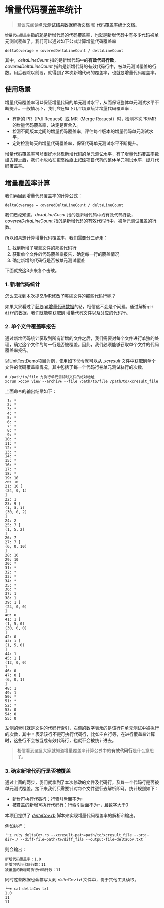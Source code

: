 # 增量代码覆盖率统计

> 建议先阅读[单元测试结果数据解析文档](./unitTestInfo.md) 和 [代码覆盖率统计文档](./targetCoverage.md)。

`增量代码覆盖率`指的就是新增代码的代码覆盖率，也就是新增代码中有多少代码被单元测试覆盖了。我们可以通过如下公式计算增量代码覆盖率

```
deltaCoverage = coveredDeltaLineCount / deltaLineCount
```

其中，*deltaLineCount* 指的是新增代码中的**有效代码行数**，*coveredDeltaLineCount* 指的是新增代码的有效代码行中，被单元测试覆盖的行数。用后者除以前者，就得到了本次新增代码的覆盖率，也就是增量代码覆盖率。

## 使用场景

增量代码覆盖率可以保证增量代码的单元测试水平，从而保证整体单元测试水平不断提升。一般情况下，我们会在如下几个场景统计增量代码覆盖率：

- 有新的 PR（Pull Request）或 MR（Merge Request）时，检测本次PR/MR的增量代码覆盖率，决定是否合入。
- 检测不同版本之间的增量代码覆盖率，评估每个版本的增量代码单元测试水平。
- 定时检测每天的增量代码覆盖率，保证代码单元测试水平不断提升。

增量代码覆盖率可以很好地体现新增代码的单元测试水平，有了增量代码覆盖率数据支撑之后，我们才能站在更高维度上把控项目代码的整体单元测试水平，提升代码覆盖率。

## 增量覆盖率计算

我们再回到增量代码覆盖率的计算公式：

```
deltaCoverage = coveredDeltaLineCount / deltaLineCount
```

我们已经知道，*deltaLineCount* 指的是新增代码中的有效代码行数，*coveredDeltaLineCount* 指的是新增代码的有效代码行中，被单元测试覆盖的行数。  

所以如果想计算增量代码覆盖率，我们需要分三步走：

1. 找到新增了哪些文件的那些代码行
2. 获取单个文件的代码覆盖率报告，确定每一行的覆盖情况
3. 确定新增的代码行是否被单元测试覆盖

下面就按这3步来各个击破。  

### 1. 新增代码统计

怎么去找到本次提交/MR修改了哪些文件的那些代码行呢？  

如果大家看过了[获取git增量代码数据](./diffParser.md)的话，相信这不会是个问题。通过解析`git diff`的数据，我们就能够获取到
增量代码文件以及对应的代码行。  

### 2. 单个文件覆盖率报告

通过新增代码统计获取到所有新增的文件之后，我们需要对每个文件进行单独的处理，确定这个文件的每一行是否被覆盖。因此，我们必须能够获取单个文件的代码覆盖率报告。  

以[UnitTestDemo](https://github.com/JerryChu/UnitTestDemo)项目为例，使用如下命令就可以从 *.xcresult* 文件中获取到单个文件的代码覆盖率情况，其中包括了每一个代码行被单元测试执行的次数。

```
# /path/to/file 为执行单元测试时文件的绝对地址
xcrun xccov view --archive --file /path/to/file /path/to/xcresult_file
```

上面命令的输出结果如下：

```text
 1: *
 2: *
 3: *
 4: *
 5: *
 6: *
 7: *
 8: *
 9: *
10: *
11: *
12: *
13: *
14: *
15: *
16: *
17: *
18: *
19: 10
20: 10
21: 10 [
(24, 0, 1)
]
22: 1
23: 9 [
(1, 5, 1)
(30, 0, 2)
]
24: 2
25: 7 [
(1, 5, 2)
]
26: 7
27: 7 [
(6, 0, 10)
]
28: 10
29: 10
30: *
31: *
32: *
33: *
34: *
35: *
36: *
37: 1
38: 1
39: 1 [
(24, 0, 0)
]
40: 0
41: 1 [
(1, 5, 0)
(30, 0, 0)
]
42: 0
43: 1 [
(1, 5, 0)
]
44: 1
45: 1 [
(12, 0, 0)
]
46: 0
47: 0 [
(6, 0, 1)
]
48: 1
49: 1
50: *
51: *
52: *
53: 0
54: 0
55: 0
```

左侧的索引就是文件的代码行索引，右侧的数字表示的是该行在单元测试中被执行的次数，其中 `*` 表示该行不是可执行代码行，比如空白行等，在进行覆盖率计算时，这些行不会被当成有效代码行，也就不会被统计进去。

> 相信看到这里大家就知道增量覆盖率计算公式中的**有效代码行**是什么意思了。

### 3. 确定新增代码行是否被覆盖

通过上面的两步，我们就拿到了本次修改的文件及代码行，及每一个代码行是否被单元测试覆盖。接下来我们只需要针对每个文件逐行去解析即可。统计规则如下：

- 新增可执行代码行：行索引后面不为`*`
- 被覆盖的新增可执行代码行：行索引后面不为`*`，且数字大于0

本项目提供了 [*deltaCov.rb*](../deltaCov.rb) 脚本来实现增量代码覆盖率的解析和输出。

例如执行：

```
╰─± ruby deltaCov.rb --xcresult-path=path/to/xcresult_file --proj-dir=./ --diff-file=path/to/diff_file --output-file=deltaCov.txt

```

则会输出：

```
新增代码覆盖率：1.0
新增可执行代码行数：11
被覆盖的新增可执行代码行数：11
```

同时这些数据也会被写入到 *deltaCov.txt* 文件中，便于其他工具读取。

```
╰─± cat deltaCov.txt
1.0
11
11
```
